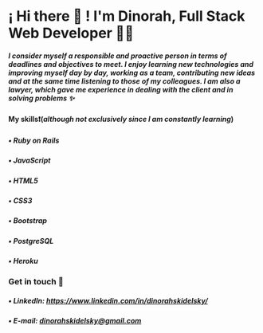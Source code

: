 # ¡ Hi there 👋 ! I'm Dinorah, Full Stack Web Developer 👩‍💻

##### I consider myself a responsible and proactive person in terms of deadlines and objectives to meet. I enjoy learning new technologies and improving myself day by day, working as a team, contributing new ideas and at the same time listening to those of my colleagues. I am also a lawyer, which gave me experience in dealing with the client and in solving problems ✨


#### My skills❗️(*although not exclusively since I am constantly learning*) 
   ##### • Ruby on Rails
   ##### • JavaScript
   ##### • HTML5
   ##### • CSS3
   ##### • Bootstrap
   ##### • PostgreSQL
   ##### • Heroku
   
### Get in touch 📲
   ##### • LinkedIn: https://www.linkedin.com/in/dinorahskidelsky/
   ##### • E-mail: dinorahskidelsky@gmail.com


<!--
**DinorahSkidelsky/DinorahSkidelsky** is a ✨ _special_ ✨ repository because its `README.md` (this file) appears on your GitHub profile.

Here are some ideas to get you started:

- 🔭 I’m currently working on ...
- 🌱 I’m currently learning ...
- 👯 I’m looking to collaborate on ...
- 🤔 I’m looking for help with ...
- 💬 Ask me about ...
- 📫 How to reach me: ...
- 😄 Pronouns: ...
- ⚡ Fun fact: ...
-->
